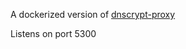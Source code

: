 A dockerized version of [dnscrypt-proxy](https://github.com/jedisct1/dnscrypt-proxy)

Listens on port 5300
